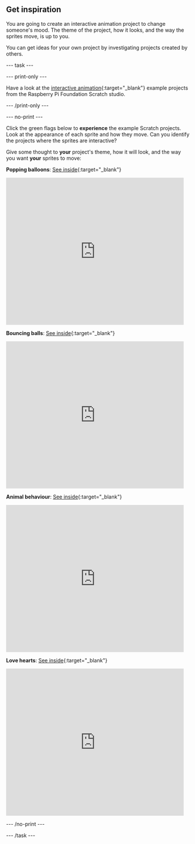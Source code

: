 ## Get inspiration

You are going to create an interactive animation project to change someone's mood. The theme of the project, how it looks, and the way the sprites move, is up to you. 

You can get ideas for your own project by investigating projects created by others.

--- task ---

--- print-only ---

Have a look at the [interactive animation](https://scratch.mit.edu/studios/27756161){:target="_blank"} example projects from the Raspberry Pi Foundation Scratch studio.

--- /print-only ---

--- no-print ---

Click the green flags below to **experience** the example Scratch projects. Look at the appearance of each sprite and how they move. Can you identify the projects where the sprites are interactive?

Give some thought to **your** project's theme, how it will look, and the way you want **your** sprites to move:

**Popping balloons**: [See inside](https://scratch.mit.edu/projects/435808726/editor){:target="_blank"}

<div class="scratch-preview">
  <iframe src="https://scratch.mit.edu/projects/435808726/embed" allowtransparency="true" width="485" height="402" frameborder="0" scrolling="no" allowfullscreen></iframe>
</div>

**Bouncing balls**: [See inside](https://scratch.mit.edu/projects/425675232/editor){:target="_blank"}

<div class="scratch-preview">
  <iframe allowtransparency="true" width="485" height="402" src="https://scratch.mit.edu/projects/embed/425675232/?autostart=false" frameborder="0"></iframe>
</div>

**Animal behaviour**: [See inside](https://scratch.mit.edu/projects/433177517/editor){:target="_blank"}

<div class="scratch-preview">
  <iframe allowtransparency="true" width="485" height="402" src="https://scratch.mit.edu/projects/embed/433177517/?autostart=false" frameborder="0"></iframe>
</div>

**Love hearts**: [See inside](https://scratch.mit.edu/projects/408665598/editor){:target="_blank"}

<div class="scratch-preview">
  <iframe allowtransparency="true" width="485" height="402" src="https://scratch.mit.edu/projects/embed/408665598/?autostart=false" frameborder="0"></iframe>
</div>

--- /no-print ---

--- /task ---
